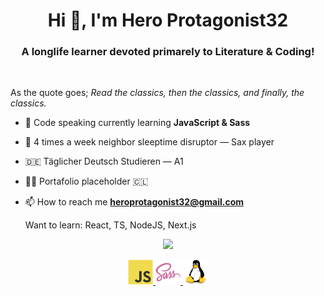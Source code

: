 <h1 align="center">Hi 👋, I'm Hero Protagonist32</h1>
<h3 align="center">A longlife learner devoted primarely to Literature & Coding!</h3>
<br>
<p>As the quote goes; <em>Read the classics, then the classics, and finally, the classics.</em> </p>

- 🌱 Code speaking currently learning **JavaScript & Sass**
- 🎷 4 times a week neighbor sleeptime disruptor — Sax player
- 🇩🇪 Täglicher Deutsch Studieren — A1
- 👨‍💻 Portafolio placeholder 🇨🇱
- 📫 How to reach me **heroprotagonist32@gmail.com**

  <p>Want to learn: React, TS, NodeJS, Next.js</p>

<p align="center"> <img src="https://www.codewars.com/users/carafelix/badges/large"/> </p>
<p align="center"> <a href="https://developer.mozilla.org/en-US/docs/Web/JavaScript" target="_blank" rel="noreferrer"> <img src="https://raw.githubusercontent.com/devicons/devicon/master/icons/javascript/javascript-original.svg" alt="javascript" width="40" height="40"/> <a href="https://sass-lang.com" target="_blank" rel="noreferrer"> <img src="https://raw.githubusercontent.com/devicons/devicon/master/icons/sass/sass-original.svg" alt="sass" width="40" height="40"/> </a> <a href="https://www.linux.org/" target="_blank" rel="noreferrer"> <img src="https://raw.githubusercontent.com/devicons/devicon/master/icons/linux/linux-original.svg" alt="linux" width="40" height="40"/> </a> </p>


<!--
**carafelix/carafelix** is a ✨ _special_ ✨ repository because its `README.md` (this file) appears on your GitHub profile.

Here are some ideas to get you started:

- 🔭 I’m currently working on ...
- 🌱 I’m currently learning ...
- 👯 I’m looking to collaborate on ...
- 🤔 I’m looking for help with ...
- 💬 Ask me about ...
- 📫 How to reach me: ...
- 😄 Pronouns: ...
- ⚡ Fun fact: ...
-->
